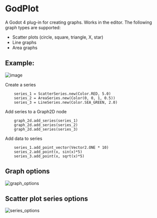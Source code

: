 # GodPlot
A Godot 4 plug-in for creating graphs. Works in the editor. The following graph types are supported:
- Scatter plots (circle, square, triangle, X, star)
- Line graphs
- Area graphs

## Example: 
![image](https://github.com/user-attachments/assets/802e9948-ab4a-478c-9842-6243ba98755a)


Create a series
```GDScript
	series_1 = ScatterSeries.new(Color.RED, 5.0)
	series_2 = AreaSeries.new(Color(0, 0, 1, 0.5))
	series_3 = LineSeries.new(Color.SEA_GREEN, 2.0)
```
Add series to a Graph2D node
```GDScript
	graph_2d.add_series(series_1)
	graph_2d.add_series(series_2)	
	graph_2d.add_series(series_3)
```
Add data to series
```GDScript
	series_1.add_point_vector(Vector2.ONE * 10)
	series_2.add_point(x, sin(x)*5)
	series_3.add_point(x, sqrt(x)*5)
```
## Graph options
![graph_options](https://github.com/user-attachments/assets/8cff2d7f-158b-44d2-85b5-2fe64e9d0cd0)

## Scatter plot series options
![series_options](https://github.com/user-attachments/assets/7a9f8c7d-a58d-4637-9bfb-0123a08101bc)
